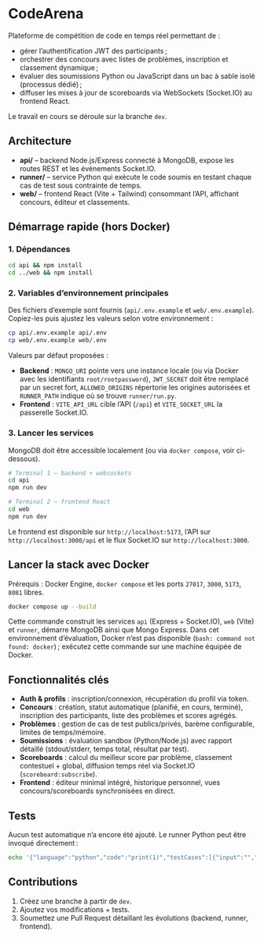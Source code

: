 # CodeArena

Plateforme de compétition de code en temps réel permettant de :

- gérer l’authentification JWT des participants ;
- orchestrer des concours avec listes de problèmes, inscription et classement dynamique ;
- évaluer des soumissions Python ou JavaScript dans un bac à sable isolé (processus dédié) ;
- diffuser les mises à jour de scoreboards via WebSockets (Socket.IO) au frontend React.

Le travail en cours se déroule sur la branche `dev`.

## Architecture

- **api/** – backend Node.js/Express connecté à MongoDB, expose les routes REST et les événements Socket.IO.
- **runner/** – service Python qui exécute le code soumis en testant chaque cas de test sous contrainte de temps.
- **web/** – frontend React (Vite + Tailwind) consommant l’API, affichant concours, éditeur et classements.

## Démarrage rapide (hors Docker)

### 1. Dépendances

```bash
cd api && npm install
cd ../web && npm install
```

### 2. Variables d’environnement principales

Des fichiers d’exemple sont fournis (`api/.env.example` et `web/.env.example`). Copiez-les puis ajustez les valeurs selon votre environnement :

```bash
cp api/.env.example api/.env
cp web/.env.example web/.env
```

Valeurs par défaut proposées :

- **Backend** : `MONGO_URI` pointe vers une instance locale (ou via Docker avec les identifiants `root/rootpassword`), `JWT_SECRET` doit être remplacé par un secret fort, `ALLOWED_ORIGINS` répertorie les origines autorisées et `RUNNER_PATH` indique où se trouve `runner/run.py`.
- **Frontend** : `VITE_API_URL` cible l’API (`/api`) et `VITE_SOCKET_URL` la passerelle Socket.IO.

### 3. Lancer les services

MongoDB doit être accessible localement (ou via `docker compose`, voir ci-dessous).

```bash
# Terminal 1 – backend + websockets
cd api
npm run dev

# Terminal 2 – frontend React
cd web
npm run dev
```

Le frontend est disponible sur `http://localhost:5173`, l’API sur `http://localhost:3000/api` et le flux Socket.IO sur `http://localhost:3000`.

## Lancer la stack avec Docker

Prérequis : Docker Engine, `docker compose` et les ports `27017`, `3000`, `5173`, `8081` libres.

```bash
docker compose up --build
```

Cette commande construit les services `api` (Express + Socket.IO), `web` (Vite) et `runner`, démarre MongoDB ainsi que Mongo Express. Dans cet environnement d’évaluation, Docker n’est pas disponible (`bash: command not found: docker`) ; exécutez cette commande sur une machine équipée de Docker.

## Fonctionnalités clés

- **Auth & profils** : inscription/connexion, récupération du profil via token.
- **Concours** : création, statut automatique (planifié, en cours, terminé), inscription des participants, liste des problèmes et scores agrégés.
- **Problèmes** : gestion de cas de test publics/privés, barème configurable, limites de temps/mémoire.
- **Soumissions** : évaluation sandbox (Python/Node.js) avec rapport détaillé (stdout/stderr, temps total, résultat par test).
- **Scoreboards** : calcul du meilleur score par problème, classement contestuel + global, diffusion temps réel via Socket.IO (`scoreboard:subscribe`).
- **Frontend** : éditeur minimal intégré, historique personnel, vues concours/scoreboards synchronisées en direct.

## Tests

Aucun test automatique n’a encore été ajouté. Le runner Python peut être invoqué directement :

```bash
echo '{"language":"python","code":"print(1)","testCases":[{"input":"","expectedOutput":"1"}]}' | python3 runner/run.py
```

## Contributions

1. Créez une branche à partir de `dev`.
2. Ajoutez vos modifications + tests.
3. Soumettez une Pull Request détaillant les évolutions (backend, runner, frontend).
